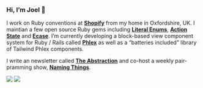 ### Hi, I’m Joel 👋

I work on Ruby conventions at **[Shopify](https://shopify.com)** from my home in Oxfordshire, UK. I maintian a few open source Ruby gems including **[Literal Enums](https://github.com/joeldrapper/literal_enums)**, **[Action State](https://github.com/joeldrapper/action_state)** and **[Ecase](https://github.com/joeldrapper/ecase)**. I’m currently developing a block-based view component system for Ruby / Rails called **[Phlex](https://github.com/joeldrapper/phlex)** as well as a “batteries included” library of Tailwind Phlex components.

I write an newsletter called **[The Abstraction](https://www.theabstraction.space)** and co-host a weekly pair-pramming show, **[Naming Things](https://www.namingthings.org)**.

[![](https://img.shields.io/badge/Twitter-1DA1F2?style=for-the-badge&logo=twitter&logoColor=white)](https://twitter.com/joeldrapper)
[![](https://img.shields.io/badge/Email-30B980?style=for-the-badge&logo=Minutemailer&logoColor=white)](mailto:joel@drapper.me)
